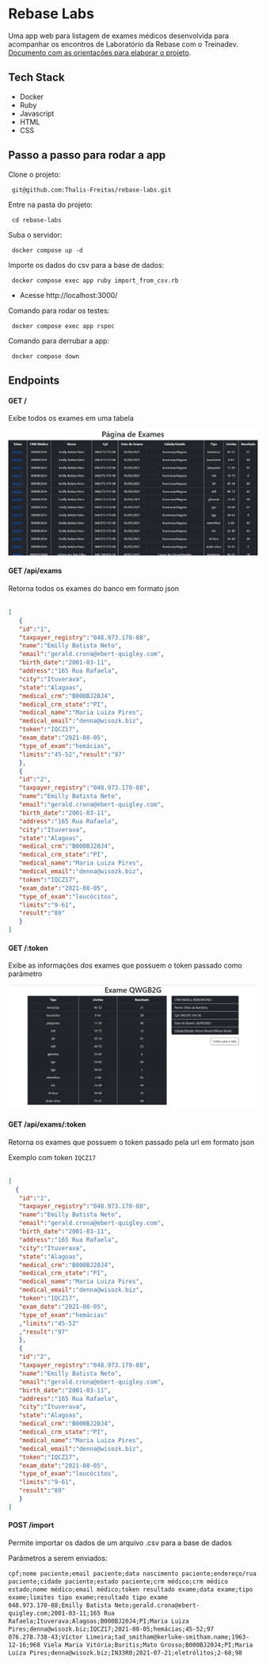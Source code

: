 # Rebase Labs

Uma app web para listagem de exames médicos desenvolvida para acompanhar os encontros de Laboratório da Rebase com o Treinadev. 
[Documento com as orientações para elaborar o projeto](instrucoes.md).

## Tech Stack

* Docker
* Ruby
* Javascript
* HTML
* CSS

## Passo a passo para rodar a app

<p align = "justify"> Clone o projeto: </p>

```
 git@github.com:Thalis-Freitas/rebase-labs.git
```

<p align = "justify"> Entre na pasta do projeto: </p>

```
 cd rebase-labs
```

<p align = "justify"> Suba o servidor: </p>

```
 docker compose up -d
```

<p align = "justify"> Importe os dados do csv para a base de dados: </p>

```
 docker compose exec app ruby import_from_csv.rb
```

* Acesse http://localhost:3000/

<p align = "justify"> Comando para rodar os testes: </p>

```
 docker compose exec app rspec
```

<p align = "justify"> Comando para derrubar a app: </p>

```
 docker compose down
```

## Endpoints

#### GET /

Exibe todos os exames em uma tabela

![Imagem de demonstração](public/images/index.jpg)

#### GET /api/exams

Retorna todos os exames do banco em formato json

```json

[
   {
   "id":"1",
   "taxpayer_registry":"048.973.170-88",
   "name":"Emilly Batista Neto",
   "email":"gerald.crona@ebert-quigley.com",
   "birth_date":"2001-03-11",
   "address":"165 Rua Rafaela",
   "city":"Ituverava",
   "state":"Alagoas",
   "medical_crm":"B000BJ20J4",
   "medical_crm_state":"PI",
   "medical_name":"Maria Luiza Pires",
   "medical_email":"denna@wisozk.biz",
   "token":"IQCZ17",
   "exam_date":"2021-08-05",
   "type_of_exam":"hemácias",
   "limits":"45-52","result":"97"
   },
   {
   "id":"2",
   "taxpayer_registry":"048.973.170-88",
   "name":"Emilly Batista Neto",
   "email":"gerald.crona@ebert-quigley.com",
   "birth_date":"2001-03-11",
   "address":"165 Rua Rafaela",
   "city":"Ituverava",
   "state":"Alagoas",
   "medical_crm":"B000BJ20J4",
   "medical_crm_state":"PI",
   "medical_name":"Maria Luiza Pires",
   "medical_email":"denna@wisozk.biz",
   "token":"IQCZ17",
   "exam_date":"2021-08-05",
   "type_of_exam":"leucócitos",
   "limits":"9-61",
   "result":"89"
   }
]

```

#### GET /:token

Exibe as informações dos exames que possuem o token passado como parâmetro

![Imagem de demonstração](public/images/show.jpg)

#### GET /api/exams/:token

Retorna os exames que possuem o token passado pela url em formato json

Exemplo com token `IQCZ17`

```json

[
  {
   "id":"1",
   "taxpayer_registry":"048.973.170-88",
   "name":"Emilly Batista Neto",
   "email":"gerald.crona@ebert-quigley.com",
   "birth_date":"2001-03-11",
   "address":"165 Rua Rafaela",
   "city":"Ituverava",
   "state":"Alagoas",
   "medical_crm":"B000BJ20J4",
   "medical_crm_state":"PI",
   "medical_name":"Maria Luiza Pires",
   "medical_email":"denna@wisozk.biz",
   "token":"IQCZ17",
   "exam_date":"2021-08-05",
   "type_of_exam":"hemácias"
   ,"limits":"45-52"
   ,"result":"97"
   },
   {
   "id":"2",
   "taxpayer_registry":"048.973.170-88",
   "name":"Emilly Batista Neto",
   "email":"gerald.crona@ebert-quigley.com",
   "birth_date":"2001-03-11",
   "address":"165 Rua Rafaela",
   "city":"Ituverava",
   "state":"Alagoas",
   "medical_crm":"B000BJ20J4",
   "medical_crm_state":"PI",
   "medical_name":"Maria Luiza Pires",
   "medical_email":"denna@wisozk.biz",
   "token":"IQCZ17",
   "exam_date":"2021-08-05",
   "type_of_exam":"leucócitos",
   "limits":"9-61",
   "result":"89"
   }
]

```

#### POST /import

Permite importar os dados de um arquivo .csv para a base de dados

Parâmetros a serem enviados:

```csv
cpf;nome paciente;email paciente;data nascimento paciente;endereço/rua paciente;cidade paciente;estado paciente;crm médico;crm médico estado;nome médico;email médico;token resultado exame;data exame;tipo exame;limites tipo exame;resultado tipo exame
048.973.170-88;Emilly Batista Neto;gerald.crona@ebert-quigley.com;2001-03-11;165 Rua Rafaela;Ituverava;Alagoas;B000BJ20J4;PI;Maria Luiza Pires;denna@wisozk.biz;IQCZ17;2021-08-05;hemácias;45-52;97
076.278.738-43;Víctor Limeira;tad_smitham@kerluke-smitham.name;1963-12-16;968 Viela Maria Vitória;Buritis;Mato Grosso;B000BJ20J4;PI;Maria Luiza Pires;denna@wisozk.biz;IN33R0;2021-07-21;eletrólitos;2-68;98
```